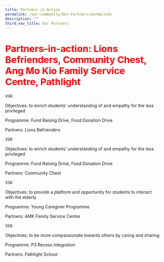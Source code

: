 ```yaml
---
title: Partners in Action
permalink: /our-community/Our-Partners/permalink/
description: ""
third_nav_title: Our Partners
---
```

<h1 style="color:red;font-size:30px">Partners-in-action: Lions Befrienders, Community Chest, Ang Mo Kio Family Service Centre, Pathlight</h1>
  
*VIA:*

Objectives: to enrich students’ understanding of and empathy for the less privileged

Programme: Fund Raising Drive, Food Donation Drive 

Partners: Lions Befrienders


*VIA:*

Objectives: to enrich students’ understanding of and empathy for the less privileged

Programme: Fund Raising Drive, Food Donation Drive 

Partners: Community Chest

 
*VIA:*

Objectives: to provide a platform and opportunity for students to interact with the elderly

Programme: Young Caregiver Programme

Partners: AMK Family Service Centre


*VIA:*

Objectives: to be more compassionate towards others by caring and sharing

Programme: P3 Recess Integration

Partners: Pathlight School